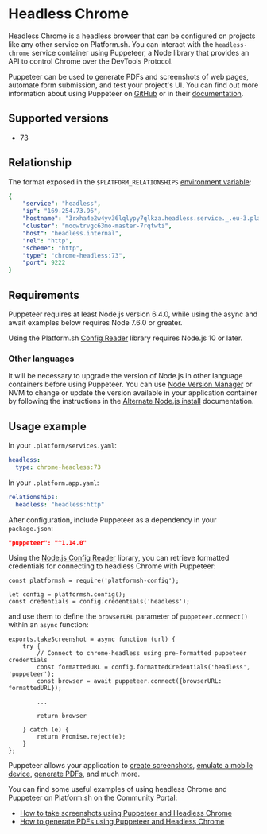 # Headless Chrome

Headless Chrome is a headless browser that can be configured on projects like any other service on Platform.sh. You can interact with the `headless-chrome` service container using Puppeteer, a Node library that provides an API to control Chrome over the DevTools Protocol. 

Puppeteer can be used to generate PDFs and screenshots of web pages, automate form submission, and test your project's UI. You can find out more information about using Puppeteer on [GitHub](https://github.com/GoogleChrome/puppeteer) or in their [documentation](https://pptr.dev/).

## Supported versions

* 73

## Relationship

The format exposed in the `$PLATFORM_RELATIONSHIPS` [environment variable](/development/variables.md#platformsh-provided-variables):

```yaml
{
    "service": "headless",
    "ip": "169.254.73.96",
    "hostname": "3rxha4e2w4yv36lqlypy7qlkza.headless.service._.eu-3.platformsh.site",
    "cluster": "moqwtrvgc63mo-master-7rqtwti",
    "host": "headless.internal",
    "rel": "http",
    "scheme": "http",
    "type": "chrome-headless:73",
    "port": 9222
}

```

## Requirements

Puppeteer requires at least Node.js version 6.4.0, while using the async and await examples below requires Node 7.6.0 or greater. 

Using the Platform.sh [Config Reader](https://github.com/platformsh/config-reader-nodejs) library requires Node.js 10 or later.

### Other languages

It will be necessary to upgrade the version of Node.js in other language containers before using Puppeteer. You can use [Node Version Manager](https://github.com/nvm-sh/nvm) or NVM to change or update the version available in your application container by following the instructions in the [Alternate Node.js install](/languages/nodejs/nvm.html) documentation.

## Usage example

In your `.platform/services.yaml`:

```yaml
headless:
  type: chrome-headless:73
```

In your `.platform.app.yaml`:

```yaml
relationships:
  headless: "headless:http"
```

After configuration, include Puppeteer as a dependency in your `package.json`:

```json
"puppeteer": "^1.14.0"
```

Using the [Node.js Config Reader](https://github.com/platformsh/config-reader-nodejs) library, you can retrieve formatted credentials for connecting to headless Chrome with Puppeteer:

```
const platformsh = require('platformsh-config');

let config = platformsh.config();
const credentials = config.credentials('headless');
```

and use them to define the `browserURL` parameter of `puppeteer.connect()` within an `async` function:

```
exports.takeScreenshot = async function (url) {
    try {
        // Connect to chrome-headless using pre-formatted puppeteer credentials
        const formattedURL = config.formattedCredentials('headless', 'puppeteer');
        const browser = await puppeteer.connect({browserURL: formattedURL});

        ...
        
        return browser

    } catch (e) {
        return Promise.reject(e);
    }
};
```

Puppeteer allows your application to [create screenshots](https://pptr.dev/#?product=Puppeteer&version=v1.17.0&show=api-pagescreenshotoptions), [emulate a mobile device](https://pptr.dev/#?product=Puppeteer&version=v1.17.0&show=api-pageemulateoptions), [generate PDFs](https://pptr.dev/#?product=Puppeteer&version=v1.17.0&show=api-pagepdfoptions), and much more. 

You can find some useful examples of using headless Chrome and Puppeteer on Platform.sh on the Community Portal:

* [How to take screenshots using Puppeteer and Headless Chrome](https://community.platform.sh/t/how-to-take-screenshots-using-puppeteer-and-headless-chrome/305)
* [How to generate PDFs using Puppeteer and Headless Chrome](https://community.platform.sh/t/how-to-generate-pdfs-using-puppeteer-and-headless-chrome/306)
